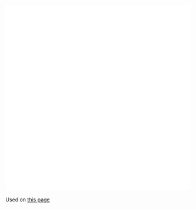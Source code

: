 ![The vector graphic](2-vectorized.svg)

Used on [this page](https://en.wikipedia.org/wiki/Saltwater_intrusion)

